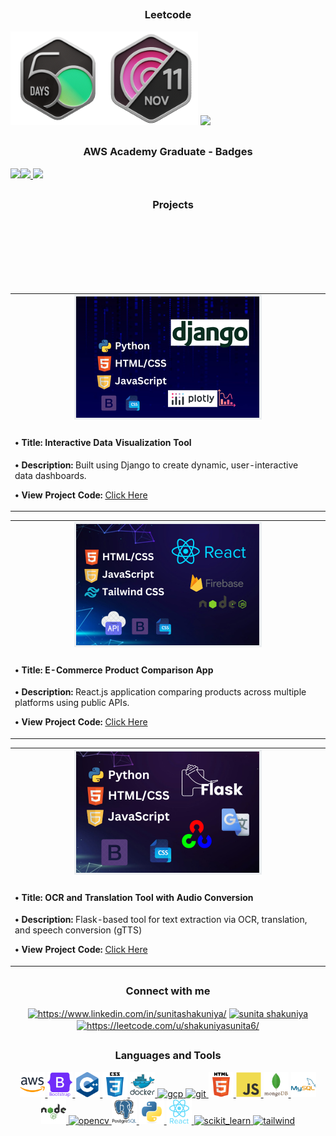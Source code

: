 ## <h3 align="center">Leetcode</h3>

<img align="left" height= "150" src="https://github.com/Sunita-Shakuniya/data/blob/main/2024-50.gif?raw=true"/>

<img align="" height= "150" src="https://github.com/Sunita-Shakuniya/data/blob/main/2024-11.gif?raw=true"/>

<img align="" height= "150" src="https://leetcode.com/static/images/badges/2024/gif/2024-12.gif"/>

## <h3 align="center">AWS Academy Graduate - Badges</h3>

<a href="https://www.credly.com/badges/70e11234-41b2-4a89-a27c-2c77da9f1d32" target="_blank">
<img align="left" height= "200" src="https://images.credly.com/size/680x680/images/73e4a58b-a8ef-41a3-a7db-9183dd269882/image.png"/>
</a>
<a href ="https://www.credly.com/badges/5a6c6a59-6d4f-47d0-afca-4fafbfe3344a" target ="_blank">
<img align="" height= "200" src="https://images.credly.com/size/680x680/images/254b883a-44a3-4cec-b6f2-946a80522b39/image.png"/>
</a>
<a href ="https://www.credly.com/badges/511022c9-28db-44c6-ae15-de2244e29229" target ="_blank">
<img align="" height= "200" src="https://images.credly.com/size/680x680/images/8d67bbf4-128b-4141-b5f1-1bc61bbfbaa6/image.png"/>
</a>


## <h3 align="center">Projects</h3>
 
<div align="center">

  <table width="40%" >
  <tr>
    <td width= "40%" align="center" >
      <a href="https://github.com/Sunita-Shakuniya/data-prep-visualize" target="_blank">
        <img src="https://github.com/Sunita-Shakuniya/data/blob/main/P.png?raw=true" alt="Visualization Tool"height="200" width="300">
      </a>
    </td>
  </tr>
    <tr>
    <td width= "50%"  >
      <h4><strong>• Title:</strong> Interactive Data Visualization Tool</h4>
      <p><strong>• Description:</strong> Built using Django to create dynamic, user-interactive<br> data dashboards.</p>
      <p><strong>• View Project Code:</strong> <a href = "https://github.com/Sunita-Shakuniya/data-prep-visualize" target="_blank">Click Here</a></p>  
    </td>
  </tr>
</table>

<table width="40%">
  <tr>
    <td width= "40%" align="center" >
       <a href="https://github.com/Sunita-Shakuniya/Ecommerce-Application" target="_blank">
        <img src="https://github.com/Sunita-Shakuniya/data/blob/main/P%20(1).png?raw=true" alt="E-Commerce App" height="200" width="300" >
      </a>
    </td>
  </tr>
  <tr>
    <td width= "40%">         
      <h4><strong>• Title:</strong> E-Commerce Product Comparison App</h4>   
      <p><strong>• Description:</strong> React.js application comparing products across multiple <br>platforms using public APIs.</p>
      <p><strong>• View Project Code:</strong> <a href="https://github.com/Sunita-Shakuniya/Ecommerce-Application" target="_blank">Click Here</a></p>  
    </td>
  </tr>
</table>

<table width="40%" >
  <tr>
    <td width= "40%"align="center" >
       <a href="https://github.com/Sunita-Shakuniya/Extractify_Flask_app" target="_blank">
    <img src="https://github.com/Sunita-Shakuniya/data/blob/main/P%20(2).png?raw=true" alt="OCR Tool" height="200" width="300"  >
  </a>
    </td>
  </tr>
  <tr>
    <td width= "40%" >         
   <h4><strong>• Title:</strong> OCR and Translation Tool with Audio Conversion</h4>
   <p><strong>• Description:</strong> Flask-based tool for text extraction via OCR, translation,<br>and speech conversion (gTTS)</p>
   <p><strong>• View Project Code:</strong> <a href="https://github.com/Sunita-Shakuniya/Extractify_Flask_app" target="_blank">Click Here</a></p>     
    </td>
  </tr>
</table>
</div>

## <h3 align="center">Connect with me</h3>
<p align="center">
<a href="https://www.linkedin.com/in/sunitashakuniya/" target="blank"><img align="center" src="https://raw.githubusercontent.com/rahuldkjain/github-profile-readme-generator/master/src/images/icons/Social/linked-in-alt.svg" alt="https://www.linkedin.com/in/sunitashakuniya/" height="30" width="40" /></a>
<a href="https://youtube.com/channel/UC8xG8YzKq4ht-dGU-E_1ZuQ" target="blank"><img align="center" src="https://raw.githubusercontent.com/rahuldkjain/github-profile-readme-generator/master/src/images/icons/Social/youtube.svg" alt="sunita shakuniya" height="30" width="40" /></a>
<a href="https://leetcode.com/u/shakuniyasunita6/" target="blank"><img align="center" src="https://raw.githubusercontent.com/rahuldkjain/github-profile-readme-generator/master/src/images/icons/Social/leet-code.svg" alt="https://leetcode.com/u/shakuniyasunita6/" height="30" width="40" /></a>
</p>

## <h3 align="center">Languages and Tools</h3>
<p align="center"> <a href="https://aws.amazon.com" target="_blank" rel="noreferrer"> <img src="https://raw.githubusercontent.com/devicons/devicon/master/icons/amazonwebservices/amazonwebservices-original-wordmark.svg" alt="aws" width="40" height="40"/> </a> <a href="https://getbootstrap.com" target="_blank" rel="noreferrer"> <img src="https://raw.githubusercontent.com/devicons/devicon/master/icons/bootstrap/bootstrap-plain-wordmark.svg" alt="bootstrap" width="40" height="40"/> </a> <a href="https://www.w3schools.com/cpp/" target="_blank" rel="noreferrer"> <img src="https://raw.githubusercontent.com/devicons/devicon/master/icons/cplusplus/cplusplus-original.svg" alt="cplusplus" width="40" height="40"/> </a> <a href="https://www.w3schools.com/css/" target="_blank" rel="noreferrer"> <img src="https://raw.githubusercontent.com/devicons/devicon/master/icons/css3/css3-original-wordmark.svg" alt="css3" width="40" height="40"/> </a> <a href="https://www.docker.com/" target="_blank" rel="noreferrer"> <img src="https://raw.githubusercontent.com/devicons/devicon/master/icons/docker/docker-original-wordmark.svg" alt="docker" width="40" height="40"/> </a> <a href="https://cloud.google.com" target="_blank" rel="noreferrer"> <img src="https://www.vectorlogo.zone/logos/google_cloud/google_cloud-icon.svg" alt="gcp" width="40" height="40"/> </a> <a href="https://git-scm.com/" target="_blank" rel="noreferrer"> <img src="https://www.vectorlogo.zone/logos/git-scm/git-scm-icon.svg" alt="git" width="40" height="40"/> </a> <a href="https://www.w3.org/html/" target="_blank" rel="noreferrer"> <img src="https://raw.githubusercontent.com/devicons/devicon/master/icons/html5/html5-original-wordmark.svg" alt="html5" width="40" height="40"/> </a> <a href="https://developer.mozilla.org/en-US/docs/Web/JavaScript" target="_blank" rel="noreferrer"> <img src="https://raw.githubusercontent.com/devicons/devicon/master/icons/javascript/javascript-original.svg" alt="javascript" width="40" height="40"/> </a> <a href="https://www.mongodb.com/" target="_blank" rel="noreferrer"> <img src="https://raw.githubusercontent.com/devicons/devicon/master/icons/mongodb/mongodb-original-wordmark.svg" alt="mongodb" width="40" height="40"/> </a> <a href="https://www.mysql.com/" target="_blank" rel="noreferrer"> <img src="https://raw.githubusercontent.com/devicons/devicon/master/icons/mysql/mysql-original-wordmark.svg" alt="mysql" width="40" height="40"/> </a> <a href="https://nodejs.org" target="_blank" rel="noreferrer"> <img src="https://raw.githubusercontent.com/devicons/devicon/master/icons/nodejs/nodejs-original-wordmark.svg" alt="nodejs" width="40" height="40"/> </a> <a href="https://opencv.org/" target="_blank" rel="noreferrer"> <img src="https://www.vectorlogo.zone/logos/opencv/opencv-icon.svg" alt="opencv" width="40" height="40"/> </a> <a href="https://www.postgresql.org" target="_blank" rel="noreferrer"> <img src="https://raw.githubusercontent.com/devicons/devicon/master/icons/postgresql/postgresql-original-wordmark.svg" alt="postgresql" width="40" height="40"/> </a> <a href="https://www.python.org" target="_blank" rel="noreferrer"> <img src="https://raw.githubusercontent.com/devicons/devicon/master/icons/python/python-original.svg" alt="python" width="40" height="40"/> </a> <a href="https://reactjs.org/" target="_blank" rel="noreferrer"> <img src="https://raw.githubusercontent.com/devicons/devicon/master/icons/react/react-original-wordmark.svg" alt="react" width="40" height="40"/> </a> <a href="https://scikit-learn.org/" target="_blank" rel="noreferrer"> <img src="https://upload.wikimedia.org/wikipedia/commons/0/05/Scikit_learn_logo_small.svg" alt="scikit_learn" width="40" height="40"/> </a> <a href="https://tailwindcss.com/" target="_blank" rel="noreferrer"> <img src="https://www.vectorlogo.zone/logos/tailwindcss/tailwindcss-icon.svg" alt="tailwind" width="40" height="40"/> </a> </p>
